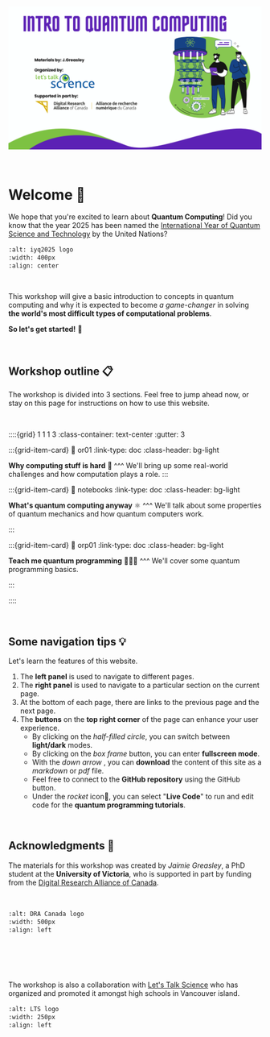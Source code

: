 
![intro_cover](workshop.png)

&nbsp; 

# Welcome 👋

We hope that you're excited to learn about **Quantum Computing**! Did you know that the year 2025 has been named the [International Year of Quantum Science and Technology](https://quantum2025.org) by the United Nations?
&nbsp; 

```{image} iyq2025.png
:alt: iyq2025 logo
:width: 400px
:align: center
```

&nbsp; 

This workshop will give a basic introduction to concepts in quantum computing and why it is expected to become *a game-changer* in solving **the world's most difficult types of computational problems**.

**So let's get started!** 🚀

&nbsp; 

## Workshop outline 📋

The workshop is divided into 3 sections. Feel free to jump ahead now, or stay on this page for instructions on how to use this website.

&nbsp;


::::{grid} 1 1 1 3
:class-container: text-center
:gutter: 3

:::{grid-item-card}
:link: or01
:link-type: doc
:class-header: bg-light

**Why computing stuff is hard** 🤯
^^^
We'll bring up some real-world challenges and how computation plays a role. 
:::

:::{grid-item-card}
:link: notebooks
:link-type: doc
:class-header: bg-light

**What's quantum computing anyway** ⚛️
^^^
We'll talk about some properties of quantum mechanics and how quantum computers work. 

:::

:::{grid-item-card}
:link: orp01
:link-type: doc
:class-header: bg-light

**Teach me quantum programming** 🧑🏽‍💻
^^^
We'll cover some quantum programming basics. 

:::

::::


&nbsp; 


## Some navigation tips 💡

Let's learn the features of this website. 

1. The **left panel** is used to navigate to different pages. 
2. The **right panel** is used to navigate to a particular section on the current page.
3. At the bottom of each page, there are links to the previous page and the next page.
4. The **buttons** on the **top right corner** of the page can enhance your user experience.
   - By clicking on the *half-filled circle*, you can switch between **light/dark** modes.
   - By clicking on the *box frame* button, you can enter **fullscreen mode**.
   - With the *down arrow* , you can **download** the content of this site as a *markdown* or *pdf* file.
   - Feel free to connect to the **GitHub repository** using the GitHub button.
   - Under the *rocket* icon🚀, you can select "**Live Code**" to run and edit code for the **quantum programming tutorials**.


&nbsp; 

## Acknowledgments 🫡

The materials for this workshop was created by *Jaimie Greasley*, a PhD student at the **University of Victoria**, who is supported in part by funding from the [Digital Research Alliance of Canada](https://www.alliancecan.ca/en). 

&nbsp; 


```{image} alliance_logo.png
:alt: DRA Canada logo
:width: 500px
:align: left
```
<br>
<br>

&nbsp; 


The workshop is also a collaboration with [Let's Talk Science](https://letstalkscience.ca) who has organized and promoted it amongst high schools in Vancouver island. 

```{image} ltslogo.png
:alt: LTS logo
:width: 250px
:align: left
```

&nbsp; 


